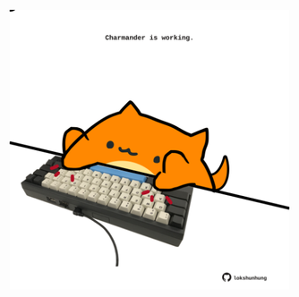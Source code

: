 <!-- built at 21/09/2023, 07:00:56 UTC -->
<p align="center">
  <img width="500" height="500" src="./ReadmeImage.svg">
</p>
